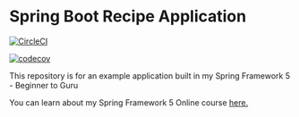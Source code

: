 # Spring Boot Recipe Application

[![CircleCI](https://circleci.com/gh/borgepl/spring5-mysql-recipe-app.svg?style=svg)](https://circleci.com/gh/borgepl/spring5-mysql-recipe-app)

[![codecov](https://codecov.io/gh/borgepl/spring5-mysql-recipe-app/branch/master/graph/badge.svg?token=9S8B8XRUUK)](https://codecov.io/gh/borgepl/spring5-mysql-recipe-app)

This repository is for an example application built in my Spring Framework 5 - Beginner to Guru

You can learn about my Spring Framework 5 Online course [here.](http://courses.springframework.guru/p/spring-framework-5-begginer-to-guru/?product_id=363173)
